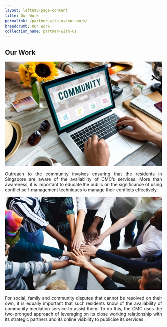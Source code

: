 ```yaml
---
layout: leftnav-page-content
title: Our Work
permalink: /partner-with-us/our-work/
breadcrumb: Our Work
collection_name: partner-with-us
---
```


Our Work
---

<div class="image"><img src="/images/1504167322486.jpg/" style="width:600px"></div>

<p style="text-align: justify">Outreach to the community involves ensuring that the residents in Singapore are aware of the availability of CMC’s services. More than awareness, it is important to educate the public on the significance of using conflict self-management techniques to manage their conflicts effectively. 

<div class="image"><img src="/images/1504161880021.jpg/" style="width:600px"></div>

<p style="text-align: justify">For social, family and community disputes that cannot be resolved on their own, it is equally important that such residents know of the availability of community mediation service to assist them. To do this, the CMC uses the two-pronged approach of leveraging on its close working relationship with its strategic partners and its online visibility to publicise its services. 
